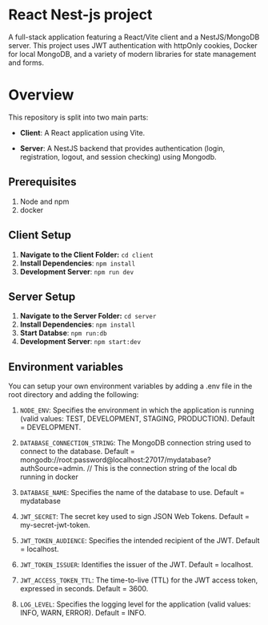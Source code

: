 # React Nest-js project

A full-stack application featuring a React/Vite client and a NestJS/MongoDB server. This project uses JWT authentication with httpOnly cookies, Docker for local MongoDB, and a variety of modern libraries for state management and forms.
# Overview

  

This repository is split into two main parts:

  

- **Client**: A React application using Vite.

- **Server**: A NestJS backend that provides authentication (login, registration, logout, and session checking) using Mongodb.

## Prerequisites
1. Node and npm
2. docker
## Client Setup
1. **Navigate to the Client Folder:** ```cd client```
2. **Install Dependencies**: ```npm install```
3. **Development Server**: ```npm run dev```


## Server Setup
1. **Navigate to the Server Folder:** ```cd server```
2. **Install Dependencies**: ```npm install```
3. **Start Databse**: ```npm run:db```
4. **Development Server**: ```npm start:dev```


## Environment variables
You can setup your own environment variables by adding a .env file in the root directory and adding the following:
1.  ```NODE_ENV```: Specifies the environment in which the application is running (valid values: TEST, DEVELOPMENT, STAGING, PRODUCTION). Default = DEVELOPMENT.

2.  ```DATABASE_CONNECTION_STRING```: The MongoDB connection string used to connect to the database. Default = mongodb://root:password@localhost:27017/mydatabase?authSource=admin. // This is the connection string of the local db running in docker

3.  ```DATABASE_NAME```: Specifies the name of the database to use. Default = mydatabase

4.  ```JWT_SECRET```: The secret key used to sign JSON Web Tokens. Default = my-secret-jwt-token.

5.  ```JWT_TOKEN_AUDIENCE```: Specifies the intended recipient of the JWT. Default = localhost.

6.  ```JWT_TOKEN_ISSUER```: Identifies the issuer of the JWT. Default = localhost.

7.  ```JWT_ACCESS_TOKEN_TTL```: The time-to-live (TTL) for the JWT access token, expressed in seconds. Default = 3600.

8.  ```LOG_LEVEL```: Specifies the logging level for the application (valid values: INFO, WARN, ERROR). Default = INFO.
